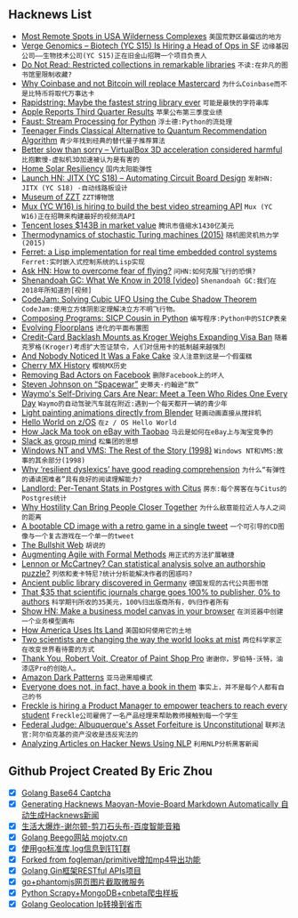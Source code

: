 ## Hacknews List


- [Most Remote Spots in USA Wilderness Complexes](http://www.peakbagger.com/report/report.aspx?r=w)  `美国荒野区最偏远的地方`
- [Verge Genomics –   Biotech (YC S15) Is Hiring a Head of Ops in SF](https://jobs.lever.co/vergegenomics/4002f3ab-23fd-40b6-aed6-aaabf18aff9e)  `边缘基因公司——生物技术公司(YC S15)正在旧金山招聘一个项目负责人`
- [Do Not Read: Restricted collections in remarkable libraries](https://www.laphamsquarterly.org/roundtable/do-not-read)  `不读:在非凡的图书馆里限制收藏?`
- [Why Coinbase and not Bitcoin will replace Mastercard](http://researchly.leobosankic.com/2018/07/31/why-and-how-coinbase-and-not-bitcoin-will-replace-mastercard/)  `为什么Coinbase而不是比特币将取代万事达卡`
- [Rapidstring: Maybe the fastest string library ever](https://github.com/boyerjohn/rapidstring)  `可能是最快的字符串库`
- [Apple Reports Third Quarter Results](https://www.apple.com/newsroom/2018/07/apple-reports-third-quarter-results/)  `苹果公布第三季度业绩`
- [Faust: Stream Processing for Python](https://github.com/robinhood/faust)  `浮士德:Python的流处理`
- [Teenager Finds Classical Alternative to Quantum Recommendation Algorithm](https://www.quantamagazine.org/teenager-finds-classical-alternative-to-quantum-recommendation-algorithm-20180731/)  `青少年找到经典的替代量子推荐算法`
- [Better slow than sorry – VirtualBox 3D acceleration considered harmful](https://phoenhex.re/2018-07-27/better-slow-than-sorry)  `比抱歉慢-虚拟机3D加速被认为是有害的`
- [Home Solar Resiliency](https://www.jefftk.com/p/home-solar-resiliency)  `国内太阳能弹性`
- [Launch HN: JITX (YC S18) – Automating Circuit Board Design](item?id=17654865)  `发射HN: JITX (YC S18) -自动线路板设计`
- [Museum of ZZT](https://museumofzzt.com/)  `ZZT博物馆`
- [Mux (YC W16) is hiring to build the best video streaming API](http://mux.workable.com/)  `Mux (YC W16)正在招聘来构建最好的视频流API`
- [Tencent loses $143B in market value](https://www.bloomberg.com/news/articles/2018-07-31/think-u-s-tech-is-bad-check-out-tencent-s-140-billion-selloff)  `腾讯市值缩水1430亿美元`
- [Thermodynamics of stochastic Turing machines (2015)](https://arxiv.org/abs/1506.00894)  `随机图灵机热力学(2015)`
- [Ferret: a Lisp implementation for real time embedded control systems](https://github.com/nakkaya/ferret)  `Ferret:实时嵌入式控制系统的Lisp实现`
- [Ask HN: How to overcome fear of flying?](item?id=17654487)  `问HN:如何克服飞行的恐惧?`
- [Shenandoah GC: What We Know in 2018 [video]](https://www.youtube.com/watch?v=qBQtbkmURiQ)  `Shenandoah GC:我们在2018年所知道的[视频]`
- [CodeJam: Solving Cubic UFO Using the Cube Shadow Theorem](https://rschaefertech.wordpress.com/2018/04/09/codejam-solving-cubic-ufo-using-the-cube-shadow-theorem/)  `CodeJam:使用立方体阴影定理解决立方不明飞行物。`
- [Composing Programs: SICP Cousin in Python](http://www.composingprograms.com/)  `编写程序:Python中的SICP表亲`
- [Evolving Floorplans](http://www.joelsimon.net/evo_floorplans.html)  `进化的平面布置图`
- [Credit-Card Backlash Mounts as Kroger Weighs Expanding Visa Ban](https://www.bloomberg.com/news/articles/2018-07-30/credit-card-backlash-mounts-as-kroger-weighs-expanding-visa-ban)  `随着克罗格(Kroger)考虑扩大签证禁令，人们对信用卡的抵制越来越强烈`
- [And Nobody Noticed It Was a Fake Cake](https://www.nytimes.com/2018/07/25/fashion/weddings/and-nobody-noticed-it-was-a-fake-cake.html)  `没人注意到这是一个假蛋糕`
- [Cherry MX History](https://tedium.co/2018/07/19/cherry-mx-keyboard-history/)  `樱桃MX历史`
- [Removing Bad Actors on Facebook](https://newsroom.fb.com/news/2018/07/removing-bad-actors-on-facebook/)  `删除Facebook上的坏人`
- [Steven Johnson on “Spacewar”](http://blog.longnow.org/02018/02/14/steven-johnson-on-spacewar/)  `史蒂夫·约翰逊“款”`
- [Waymo&#39;s Self-Driving Cars Are Near: Meet a Teen Who Rides One Every Day](https://www.bloomberg.com/news/features/2018-07-31/inside-the-life-of-waymo-s-driverless-test-family)  `Waymo的自动驾驶汽车就在附近:遇到一个每天都开一辆的青少年`
- [Light painting animations directly from Blender](https://hackaday.com/2018/07/30/light-painting-animations-directly-from-blender)  `轻画动画直接从搅拌机`
- [Hello World on z/OS](https://medium.com/@bellmar/hello-world-on-z-os-a0ef31c1e87f)  `在z / OS Hello World`
- [How Jack Ma took on eBay with Taobao](https://www.techinasia.com/were-war-story-jack-ma-ebay-taobao)  `马云是如何在eBay上与淘宝竞争的`
- [Slack as group mind](https://abe-winter.github.io/2018/07/31/group-mind.html)  `松集团的思想`
- [Windows NT and VMS: The Rest of the Story (1998)](https://www.itprotoday.com/management-mobility/windows-nt-and-vms-rest-story)  `Windows NT和VMS:故事的其余部分(1998)`
- [Why ‘resilient dyslexics’ have good reading comprehension](https://www.israel21c.org/why-resilient-dyslexics-have-good-reading-comprehension/)  `为什么“有弹性的诵读困难者”具有良好的阅读理解能力?`
- [Landlord: Per-Tenant Stats in Postgres with Citus](https://www.citusdata.com/blog/2018/07/31/introducing-landlord-per-tenant-stats/)  `房东:每个房客在与Citus的Postgres统计`
- [Why Hostility Can Bring People Closer Together](https://www.scientificamerican.com/article/why-hostility-can-bring-people-closer-together/)  `为什么敌意能拉近人与人之间的距离`
- [A bootable CD image with a retro game in a single tweet](https://www.quaxio.com/bootable_cd_retro_game_tweet/)  `一个可引导的CD图像与一个复古游戏在一个单一的tweet`
- [The Bullshit Web](https://pxlnv.com/blog/bullshit-web/)  `胡说的`
- [Augmenting Agile with Formal Methods](https://www.hillelwayne.com/post/augmenting-agile/)  `用正式的方法扩展敏捷`
- [Lennon or McCartney? Can statistical analysis solve an authorship puzzle?](https://www.eurekalert.org/pub_releases/2018-07/asa-lom072718.php)  `列侬和麦卡特尼?统计分析能解决作者的困惑吗?`
- [Ancient public library discovered in Germany](https://www.theguardian.com/books/2018/jul/31/spectacular-ancient-public-library-discovered-in-germany)  `德国发现的古代公共图书馆`
- [That $35 that scientific journals charge goes 100% to publisher, 0% to authors](https://twitter.com/hwitteman/status/1015049411276300289)  `科学期刊所收的35美元，100%归出版商所有，0%归作者所有`
- [Show HN: Make a business model canvas in your browser](https://sbussard.github.io/canvas-sketch/)  `在浏览器中创建一个业务模型画布`
- [How America Uses Its Land](https://www.bloomberg.com/graphics/2018-us-land-use/)  `美国如何使用它的土地`
- [Two scientists are changing the way the world looks at mist](https://theprint.in/science/two-iit-bombay-scientists-are-changing-the-way-the-world-looks-at-mist/88898/)  `两位科学家正在改变世界看待雾的方式`
- [Thank You, Robert Voit, Creator of Paint Shop Pro](https://ianlotinsky.wordpress.com/2018/07/29/thank-you-robert-voit-creator-of-jasc-paint-shop-pro/)  `谢谢你，罗伯特·沃特，油漆店Pro的创始人。`
- [Amazon Dark Patterns](http://www.netinstructions.com/amazon-dark-patterns/)  `亚马逊黑暗模式`
- [Everyone does not, in fact, have a book in them](https://theoutline.com/post/5541/unconventional-wisdom-you-should-not-write-a-book?zd=1&amp;zi=4m5oydnj)  `事实上，并不是每个人都有自己的书`
- [Freckle is hiring a Product Manager to empower teachers to reach every student](https://freckle.workable.com/jobs/768070)  `Freckle公司雇佣了一名产品经理来帮助教师接触到每一个学生`
- [Federal Judge: Albuquerque&#39;s Asset Forfeiture is Unconstitutional](https://reason.com/blog/2018/07/30/federal-judge-rules-albuquerques-asset-f)  `联邦法官:阿尔伯克基的资产没收是违反宪法的`
- [Analyzing Articles on Hacker News Using NLP](http://nbviewer.jupyter.org/github/jayantj/news-analyze/blob/master/notebooks/Analyze%20HN%20using%20NLP!.ipynb)  `利用NLP分析黑客新闻`

## Github Project Created By Eric Zhou

- [x] [Golang Base64 Captcha](https://github.com/mojocn/base64Captcha)
- [x] [Generating Hacknews Maoyan-Movie-Board Markdown Automatically 自动生成Hacknews新闻](https://github.com/dejavuzhou/md-genie)
- [x] [生活大爆炸-谢尔顿-剪刀石头布-百度智能音箱](https://github.com/mojocn/dueros-bang-game)
- [x] [Golang Beego网站 mojotv.cn](https://github.com/mojocn/www.mojotv.cn)
- [x] [使用go标准库,log信息到钉钉群](https://github.com/mojocn/dooger)
- [x] [Forked from fogleman/primitive增加mp4导出功能](https://github.com/mojocn/primitive)
- [x] [Golang Gin框架RESTful APIs项目](https://github.com/JJJJJJJerk/ezier-golang-web-api-framework)
- [x] [go+phantomjs网页图片截取微服务](https://github.com/mojocn/screen_shot)
- [x] [Python Scrapy+MongoDB+cnbeta爬虫样板](https://github.com/mojocn/scrapy_mongodb_boilerplate_cnbeta)
- [x] [Golang Geolocation Ip转换到省市](https://github.com/mojocn/ip2location)